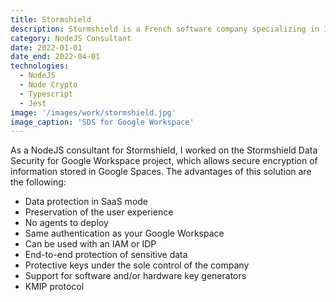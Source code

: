 ```yaml
---
title: Stormshield
description: Stormshield is a French software company specializing in IT security, formed in 2013 from the acquisition and merger by Airbus Defence and Space of Arkoon Network Security and NetASQ.
category: NodeJS Consultant
date: 2022-01-01
date_end: 2022-04-01
technologies:
  - NodeJS
  - Node Crypto
  - Typescript
  - Jest
image: '/images/work/stormshield.jpg'
image_caption: 'SDS for Google Workspace'
---
```


As a NodeJS consultant for Stormshield, I worked on the Stormshield Data Security for Google Workspace project, which allows secure encryption of information stored in Google Spaces.
The advantages of this solution are the following:
- Data protection in SaaS mode
- Preservation of the user experience
- No agents to deploy
- Same authentication as your Google Workspace
- Can be used with an IAM or IDP
- End-to-end protection of sensitive data
- Protective keys under the sole control of the company
- Support for software and/or hardware key generators
- KMIP protocol